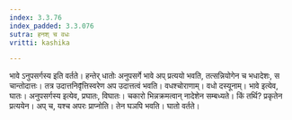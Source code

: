 ```yaml
---
index: 3.3.76
index_padded: 3.3.076
sutra: हनश् च वधः
vritti: kashika

---
```

भावे ऽनुपसर्गस्य इति वर्तते। हन्तेर् धातोः अनुपसर्गे भावे अप् प्रत्ययो भवति, तत्सन्नियोगेन च भधादेशः, स चान्तोदात्तः। तत्र उदात्तनिवृ̄त्तिस्वरेण अप उदात्तत्वं भवति। वधश्चोराणाम्। वधो दस्यूनाम्। भावे इत्येव, घातः। अनुपसर्गस्य इत्येव, प्रघातः, विघातः। चकारो भिन्नक्रमत्वान् नादेशेन सम्बध्यते। किं तर्थि? प्रकृतेन प्रत्ययेन। अप् च, यश्च अपरः प्राप्नोति। तेन घञपि भवति। घातो वर्तते।